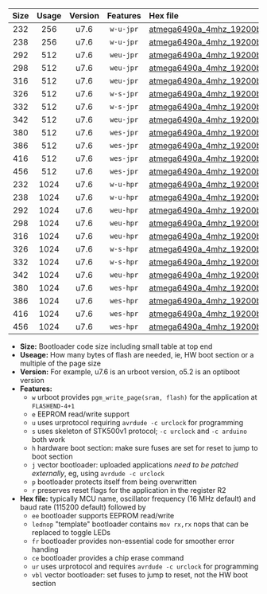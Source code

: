 |Size|Usage|Version|Features|Hex file|
|:-:|:-:|:-:|:-:|:--|
|232|256|u7.6|`w-u-jpr`|[atmega6490a_4mhz_19200bps_ur_vbl.hex](https://raw.githubusercontent.com/stefanrueger/urboot/main/atmega6490a_4mhz_19200bps_ur_vbl.hex)|
|238|256|u7.6|`w-u-jpr`|[atmega6490a_4mhz_19200bps_lednop_ur_vbl.hex](https://raw.githubusercontent.com/stefanrueger/urboot/main/atmega6490a_4mhz_19200bps_lednop_ur_vbl.hex)|
|292|512|u7.6|`weu-jpr`|[atmega6490a_4mhz_19200bps_ee_ur_vbl.hex](https://raw.githubusercontent.com/stefanrueger/urboot/main/atmega6490a_4mhz_19200bps_ee_ur_vbl.hex)|
|298|512|u7.6|`weu-jpr`|[atmega6490a_4mhz_19200bps_ee_lednop_ur_vbl.hex](https://raw.githubusercontent.com/stefanrueger/urboot/main/atmega6490a_4mhz_19200bps_ee_lednop_ur_vbl.hex)|
|316|512|u7.6|`weu-jpr`|[atmega6490a_4mhz_19200bps_ee_lednop_fr_ur_vbl.hex](https://raw.githubusercontent.com/stefanrueger/urboot/main/atmega6490a_4mhz_19200bps_ee_lednop_fr_ur_vbl.hex)|
|326|512|u7.6|`w-s-jpr`|[atmega6490a_4mhz_19200bps_vbl.hex](https://raw.githubusercontent.com/stefanrueger/urboot/main/atmega6490a_4mhz_19200bps_vbl.hex)|
|332|512|u7.6|`w-s-jpr`|[atmega6490a_4mhz_19200bps_lednop_vbl.hex](https://raw.githubusercontent.com/stefanrueger/urboot/main/atmega6490a_4mhz_19200bps_lednop_vbl.hex)|
|342|512|u7.6|`weu-jpr`|[atmega6490a_4mhz_19200bps_ee_lednop_fr_ce_ur_vbl.hex](https://raw.githubusercontent.com/stefanrueger/urboot/main/atmega6490a_4mhz_19200bps_ee_lednop_fr_ce_ur_vbl.hex)|
|380|512|u7.6|`wes-jpr`|[atmega6490a_4mhz_19200bps_ee_vbl.hex](https://raw.githubusercontent.com/stefanrueger/urboot/main/atmega6490a_4mhz_19200bps_ee_vbl.hex)|
|386|512|u7.6|`wes-jpr`|[atmega6490a_4mhz_19200bps_ee_lednop_vbl.hex](https://raw.githubusercontent.com/stefanrueger/urboot/main/atmega6490a_4mhz_19200bps_ee_lednop_vbl.hex)|
|416|512|u7.6|`wes-jpr`|[atmega6490a_4mhz_19200bps_ee_lednop_fr_vbl.hex](https://raw.githubusercontent.com/stefanrueger/urboot/main/atmega6490a_4mhz_19200bps_ee_lednop_fr_vbl.hex)|
|456|512|u7.6|`wes-jpr`|[atmega6490a_4mhz_19200bps_ee_lednop_fr_ce_vbl.hex](https://raw.githubusercontent.com/stefanrueger/urboot/main/atmega6490a_4mhz_19200bps_ee_lednop_fr_ce_vbl.hex)|
|232|1024|u7.6|`w-u-hpr`|[atmega6490a_4mhz_19200bps_ur.hex](https://raw.githubusercontent.com/stefanrueger/urboot/main/atmega6490a_4mhz_19200bps_ur.hex)|
|238|1024|u7.6|`w-u-hpr`|[atmega6490a_4mhz_19200bps_lednop_ur.hex](https://raw.githubusercontent.com/stefanrueger/urboot/main/atmega6490a_4mhz_19200bps_lednop_ur.hex)|
|292|1024|u7.6|`weu-hpr`|[atmega6490a_4mhz_19200bps_ee_ur.hex](https://raw.githubusercontent.com/stefanrueger/urboot/main/atmega6490a_4mhz_19200bps_ee_ur.hex)|
|298|1024|u7.6|`weu-hpr`|[atmega6490a_4mhz_19200bps_ee_lednop_ur.hex](https://raw.githubusercontent.com/stefanrueger/urboot/main/atmega6490a_4mhz_19200bps_ee_lednop_ur.hex)|
|316|1024|u7.6|`weu-hpr`|[atmega6490a_4mhz_19200bps_ee_lednop_fr_ur.hex](https://raw.githubusercontent.com/stefanrueger/urboot/main/atmega6490a_4mhz_19200bps_ee_lednop_fr_ur.hex)|
|326|1024|u7.6|`w-s-hpr`|[atmega6490a_4mhz_19200bps.hex](https://raw.githubusercontent.com/stefanrueger/urboot/main/atmega6490a_4mhz_19200bps.hex)|
|332|1024|u7.6|`w-s-hpr`|[atmega6490a_4mhz_19200bps_lednop.hex](https://raw.githubusercontent.com/stefanrueger/urboot/main/atmega6490a_4mhz_19200bps_lednop.hex)|
|342|1024|u7.6|`weu-hpr`|[atmega6490a_4mhz_19200bps_ee_lednop_fr_ce_ur.hex](https://raw.githubusercontent.com/stefanrueger/urboot/main/atmega6490a_4mhz_19200bps_ee_lednop_fr_ce_ur.hex)|
|380|1024|u7.6|`wes-hpr`|[atmega6490a_4mhz_19200bps_ee.hex](https://raw.githubusercontent.com/stefanrueger/urboot/main/atmega6490a_4mhz_19200bps_ee.hex)|
|386|1024|u7.6|`wes-hpr`|[atmega6490a_4mhz_19200bps_ee_lednop.hex](https://raw.githubusercontent.com/stefanrueger/urboot/main/atmega6490a_4mhz_19200bps_ee_lednop.hex)|
|416|1024|u7.6|`wes-hpr`|[atmega6490a_4mhz_19200bps_ee_lednop_fr.hex](https://raw.githubusercontent.com/stefanrueger/urboot/main/atmega6490a_4mhz_19200bps_ee_lednop_fr.hex)|
|456|1024|u7.6|`wes-hpr`|[atmega6490a_4mhz_19200bps_ee_lednop_fr_ce.hex](https://raw.githubusercontent.com/stefanrueger/urboot/main/atmega6490a_4mhz_19200bps_ee_lednop_fr_ce.hex)|

- **Size:** Bootloader code size including small table at top end
- **Useage:** How many bytes of flash are needed, ie, HW boot section or a multiple of the page size
- **Version:** For example, u7.6 is an urboot version, o5.2 is an optiboot version
- **Features:**
  + `w` urboot provides `pgm_write_page(sram, flash)` for the application at `FLASHEND-4+1`
  + `e` EEPROM read/write support
  + `u` uses urprotocol requiring `avrdude -c urclock` for programming
  + `s` uses skeleton of STK500v1 protocol; `-c urclock` and `-c arduino` both work
  + `h` hardware boot section: make sure fuses are set for reset to jump to boot section
  + `j` vector bootloader: uploaded applications *need to be patched externally*, eg, using `avrdude -c urclock`
  + `p` bootloader protects itself from being overwritten
  + `r` preserves reset flags for the application in the register R2
- **Hex file:** typically MCU name, oscillator frequency (16 MHz default) and baud rate (115200 default) followed by
  + `ee` bootloader supports EEPROM read/write
  + `lednop` "template" bootloader contains `mov rx,rx` nops that can be replaced to toggle LEDs
  + `fr` bootloader provides non-essential code for smoother error handing
  + `ce` bootloader provides a chip erase command
  + `ur` uses urprotocol and requires `avrdude -c urclock` for programming
  + `vbl` vector bootloader: set fuses to jump to reset, not the HW boot section
